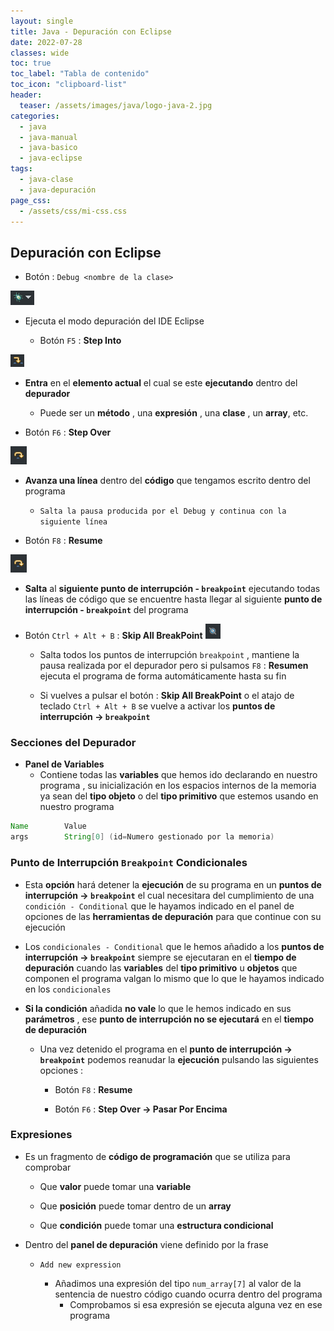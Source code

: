 ```yaml
---
layout: single
title: Java - Depuración con Eclipse
date: 2022-07-28
classes: wide
toc: true
toc_label: "Tabla de contenido"
toc_icon: "clipboard-list"
header:
  teaser: /assets/images/java/logo-java-2.jpg
categories:
  - java
  - java-manual
  - java-basico
  - java-eclipse
tags:
  - java-clase
  - java-depuración
page_css: 
  - /assets/css/mi-css.css
---
```


## Depuración con Eclipse

* Botón : ``Debug <nombre de la clase>`` 

![depuracion](/assets/images/depuracion_imagenes/Depuracion_Debug_Basico.png)

* Ejecuta el modo depuración del IDE Eclipse

  * Botón ``F5`` : **Step Into**  

![depuracion](/assets/images/depuracion_imagenes/Depuracion_F5_Step_Into.png)

* **Entra** en el **elemento actual** el cual se este **ejecutando** dentro del **depurador**
  * Puede ser un **método** , una **expresión** , una **clase** , un **array**, etc.

* Botón ``F6`` : **Step Over**

![depuracion](/assets/images/depuracion_imagenes/Depuracion_F6_Step_Over.png)

* **Avanza una línea** dentro del **código** que tengamos escrito dentro del programa
  * ``Salta la pausa producida por el Debug y continua con la siguiente línea``

* Botón ``F8`` : **Resume** 

![depuracion](/assets/images/depuracion_imagenes/Depuracion_F6_Step_Over.png)

* **Salta** al **siguiente punto de interrupción - ``breakpoint``**  ejecutando todas las líneas de código que se encuentre hasta llegar al siguiente **punto de interrupción - ``breakpoint``** del programa

* Botón ``Ctrl + Alt + B`` : **Skip All BreakPoint** ![depuracion](/assets/images/depuracion_imagenes/Eliminar_todos_los_puntos.png)

  * Salta todos los puntos de interrupción ``breakpoint`` , mantiene la pausa realizada por el depurador pero si pulsamos ``F8`` : **Resumen** ejecuta el programa de forma automáticamente hasta su fin

  * Si vuelves a pulsar el botón : **Skip All BreakPoint** o el atajo de teclado ``Ctrl + Alt + B`` se vuelve a activar los **puntos de interrupción → ``breakpoint``**

### Secciones del Depurador

* **Panel de Variables**
  * Contiene todas las **variables** que hemos ido declarando en nuestro programa , su inicialización en los espacios internos de la memoria ya sean del **tipo objeto** o del **tipo primitivo** que estemos usando en nuestro programa

```java
Name        Value
args        String[0] (id=Numero gestionado por la memoria)
```

### Punto de Interrupción ``Breakpoint`` Condicionales

* Esta **opción** hará detener la **ejecución** de su programa en un **puntos de interrupción → ``breakpoint``** el cual necesitara del cumplimiento de una ``condición - Conditional`` que le hayamos indicado en el panel de opciones de las **herramientas de depuración** para que continue con su ejecución

* Los ``condicionales - Conditional`` que le hemos añadido a los **puntos de interrupción → ``breakpoint``** siempre se ejecutaran en el **tiempo de depuración** cuando las **variables** del **tipo primitivo** u **objetos** que componen el programa valgan lo mismo que lo que le hayamos indicado en los ``condicionales``
  
* **Si la condición** añadida **no vale** lo que le hemos indicado en sus **parámetros** , ese **punto de interrupción no se ejecutará** en el **tiempo de depuración**

  * Una vez detenido el programa en el **punto de interrupción → ``breakpoint``**  podemos reanudar la **ejecución** pulsando las siguientes opciones :

    * Botón ``F8`` : **Resume**
  
    * Botón ``F6`` : **Step Over → Pasar Por Encima**

### Expresiones

* Es un fragmento de **código de programación** que se utiliza para comprobar
  
  * Que **valor** puede tomar una **variable**

  * Que **posición** puede tomar dentro de un **array**
  
  * Que **condición** puede tomar una **estructura condicional**

* Dentro del **panel de depuración** viene definido por la frase
  
  * ``Add new expression``

    * Añadimos una expresión del tipo ``num_array[7]`` al valor de la sentencia de nuestro código cuando ocurra dentro del programa
      * Comprobamos si esa expresión se ejecuta alguna vez en ese programa
